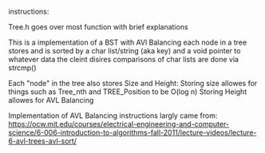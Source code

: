 instructions:

Tree.h goes over most function with brief explanations

This is a implementation of a BST with AVl Balancing
each node in a tree stores and is sorted by a char list/string (aka key) and a void pointer to whatever data the cleint disires
comparisons of char lists are done via strcmp()

Each "node" in the tree also stores Size and Height:
Storing size allowes for things such as Tree_nth and TREE_Position to be O(log n)
Storing Height allowes for AVL Balancing

Implementation of AVL Balancing instructions largly came from:
https://ocw.mit.edu/courses/electrical-engineering-and-computer-science/6-006-introduction-to-algorithms-fall-2011/lecture-videos/lecture-6-avl-trees-avl-sort/
